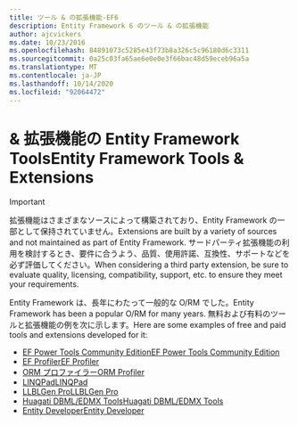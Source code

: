 ```yaml
---
title: ツール & の拡張機能-EF6
description: Entity Framework 6 のツール & の拡張機能
author: ajcvickers
ms.date: 10/23/2016
ms.openlocfilehash: 84891073c5285e43f73b8a326c5c96180d6c3311
ms.sourcegitcommit: 0a25c03fa65ae6e0e0e3f66bac48d59eceb96a5a
ms.translationtype: MT
ms.contentlocale: ja-JP
ms.lasthandoff: 10/14/2020
ms.locfileid: "92064472"
---
```

# <a name="entity-framework-tools--extensions"></a><span data-ttu-id="7a5e4-103">& 拡張機能の Entity Framework Tools</span><span class="sxs-lookup"><span data-stu-id="7a5e4-103">Entity Framework Tools & Extensions</span></span>
> [!IMPORTANT]  
> <span data-ttu-id="7a5e4-104">拡張機能はさまざまなソースによって構築されており、Entity Framework の一部として保持されていません。</span><span class="sxs-lookup"><span data-stu-id="7a5e4-104">Extensions are built by a variety of sources and not maintained as part of Entity Framework.</span></span> <span data-ttu-id="7a5e4-105">サードパーティ拡張機能の利用を検討するとき、要件に合うよう、品質、使用許諾、互換性、サポートなどを必ず評価してください。</span><span class="sxs-lookup"><span data-stu-id="7a5e4-105">When considering a third party extension, be sure to evaluate quality, licensing, compatibility, support, etc. to ensure they meet your requirements.</span></span>

<span data-ttu-id="7a5e4-106">Entity Framework は、長年にわたって一般的な O/RM でした。</span><span class="sxs-lookup"><span data-stu-id="7a5e4-106">Entity Framework has been a popular O/RM for many years.</span></span> <span data-ttu-id="7a5e4-107">無料および有料のツールと拡張機能の例を次に示します。</span><span class="sxs-lookup"><span data-stu-id="7a5e4-107">Here are some examples of free and paid tools and extensions developed for it:</span></span>    

- [<span data-ttu-id="7a5e4-108">EF Power Tools Community Edition</span><span class="sxs-lookup"><span data-stu-id="7a5e4-108">EF Power Tools Community Edition</span></span>](https://marketplace.visualstudio.com/items?itemName=ErikEJ.EntityFramework6PowerToolsCommunityEdition)
- [<span data-ttu-id="7a5e4-109">EF Profiler</span><span class="sxs-lookup"><span data-stu-id="7a5e4-109">EF Profiler</span></span>](https://efprof.com)  
- [<span data-ttu-id="7a5e4-110">ORM プロファイラー</span><span class="sxs-lookup"><span data-stu-id="7a5e4-110">ORM Profiler</span></span>](https://www.ormprofiler.com)  
- [<span data-ttu-id="7a5e4-111">LINQPad</span><span class="sxs-lookup"><span data-stu-id="7a5e4-111">LINQPad</span></span>](https://www.linqpad.net)  
- [<span data-ttu-id="7a5e4-112">LLBLGen Pro</span><span class="sxs-lookup"><span data-stu-id="7a5e4-112">LLBLGen Pro</span></span>](https://www.llblgen.com)  
- [<span data-ttu-id="7a5e4-113">Huagati DBML/EDMX Tools</span><span class="sxs-lookup"><span data-stu-id="7a5e4-113">Huagati DBML/EDMX Tools</span></span>](https://www.huagati.com/dbmltools)  
- [<span data-ttu-id="7a5e4-114">Entity Developer</span><span class="sxs-lookup"><span data-stu-id="7a5e4-114">Entity Developer</span></span>](https://www.devart.com/entitydeveloper)  
